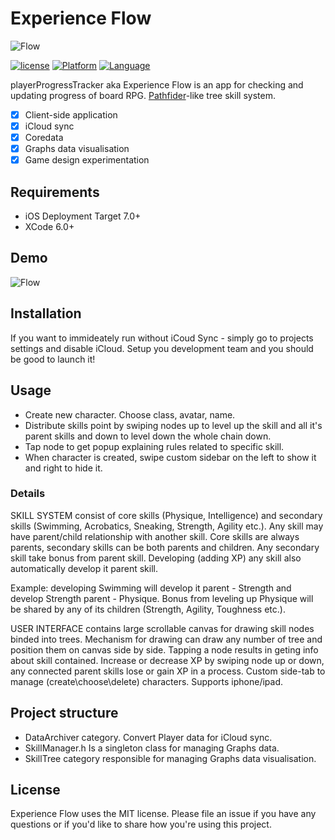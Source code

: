 # Experience Flow

![Flow](https://cloud.githubusercontent.com/assets/16136204/22787305/e0414fca-eeec-11e6-8d66-c27b7f252ea3.png)

[![license](https://img.shields.io/github/license/mashape/apistatus.svg)]()
[![Platform](https://img.shields.io/badge/platform-iOS-lightgrey.svg)]()
[![Language](https://img.shields.io/badge/language-objc-green.svg)]()

playerProgressTracker aka Experience Flow is an app for checking and updating progress of board RPG. [Pathfider](https://en.wikipedia.org/wiki/Pathfinder_Roleplaying_Game)-like tree skill system. 

- [x] Client-side application
- [x] iCloud sync
- [x] Coredata
- [x] Graphs data visualisation
- [x] Game design experimentation

## Requirements

- iOS Deployment Target 7.0+
- XCode 6.0+

## Demo
![Flow](https://cloud.githubusercontent.com/assets/16136204/22787711/400fcade-eeee-11e6-8875-955edfe16049.gif)

## Installation

If you want to immideately run without iCoud Sync - simply go to projects settings and disable iCloud.
Setup you development team and you should be good to launch it!

## Usage
- Create new character. Choose class, avatar, name.
- Distribute skills point by swiping nodes up to level up the skill and all it's parent skills and down to level down the whole chain down.
- Tap node to get popup explaining rules related to specific skill.
- When character is created, swipe custom sidebar on the left to show it and right to hide it.

### Details
SKILL SYSTEM consist of core skills (Physique, Intelligence) and secondary skills (Swimming, Acrobatics, Sneaking, Strength, Agility etc.). Any skill may have parent/child relationship with another skill. Core skills are always parents, secondary skills can be both parents and children. Any secondary skill take bonus from parent skill. Developing (adding XP) any skill also automatically develop it parent skill.

Example: developing Swimming will develop it parent - Strength and develop Strength parent - Physique. Bonus from leveling up Physique will be shared by any of its children (Strength, Agility, Toughness etc.).

USER INTERFACE contains large scrollable canvas for drawing skill nodes binded into trees. Mechanism for drawing can draw any number of tree and position them on canvas side by side. 
Tapping a node results in geting info about skill contained. Increase or decrease XP by swiping node up or down, any connected parent skills lose or gain XP in a process. 
Custom side-tab to manage (create\choose\delete) characters.
Supports iphone/ipad.

## Project structure
- DataArchiver category. Convert Player data for iCloud sync.
- SkillManager.h Is a singleton class for managing Graphs data.
- SkillTree category responsible for managing Graphs data visualisation.


## License

Experience Flow uses the MIT license. Please file an issue if you have any questions or if you'd like to share how you're using this project.

